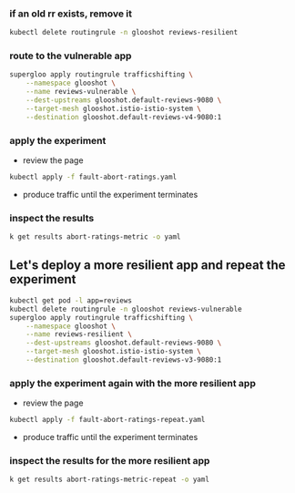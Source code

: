### if an old rr exists, remove it
```bash
kubectl delete routingrule -n glooshot reviews-resilient
```

### route to the vulnerable app
```bash
supergloo apply routingrule trafficshifting \
    --namespace glooshot \
    --name reviews-vulnerable \
    --dest-upstreams glooshot.default-reviews-9080 \
    --target-mesh glooshot.istio-istio-system \
    --destination glooshot.default-reviews-v4-9080:1
```

### apply the experiment
- review the page
```bash
kubectl apply -f fault-abort-ratings.yaml
```
- produce traffic until the experiment terminates
### inspect the results
```bash
k get results abort-ratings-metric -o yaml 
```

## Let's deploy a more resilient app and repeat the experiment
```bash
kubectl get pod -l app=reviews
kubectl delete routingrule -n glooshot reviews-vulnerable
supergloo apply routingrule trafficshifting \
    --namespace glooshot \
    --name reviews-resilient \
    --dest-upstreams glooshot.default-reviews-9080 \
    --target-mesh glooshot.istio-istio-system \
    --destination glooshot.default-reviews-v3-9080:1
```

### apply the experiment again with the more resilient app
- review the page
```bash
kubectl apply -f fault-abort-ratings-repeat.yaml
```
- produce traffic until the experiment terminates
### inspect the results for the more resilient app
```bash
k get results abort-ratings-metric-repeat -o yaml 
```
